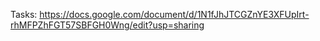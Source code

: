 Tasks:
https://docs.google.com/document/d/1N1fJhJTCGZnYE3XFUpIrt-rhMFPZhFGT57SBFGH0Wng/edit?usp=sharing